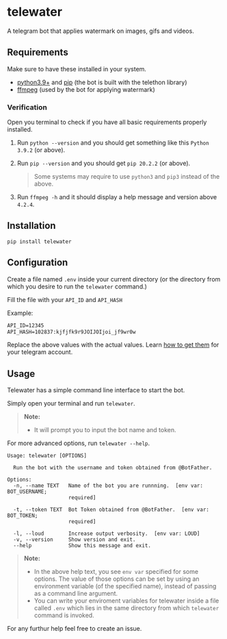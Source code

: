 # telewater

A telegram bot that applies watermark on images, gifs and videos.


## Requirements

Make sure to have these installed in your system.

- [python3.9+](https://www.python.org/) and [pip](https://pip.pypa.io/en/stable/installing/) (the bot is built with the telethon library)
- [ffmpeg](https://ffmpeg.org/) (used by the bot for applying watermark)

### Verification

Open you terminal to check if you have all basic requirements properly installed.

1. Run `python --version` and you should get something like this `Python 3.9.2` (or above).
2. Run `pip --version` and you should get `pip 20.2.2` (or above).

    > Some systems may require to use `python3` and `pip3` instead of the above.

3. Run `ffmpeg -h` and it should display a help message and version above `4.2.4`.

## Installation

```shell
pip install telewater
```


## Configuration

Create a file named `.env` inside your current directory (or the directory from which you desire to run the `telewater` command.)

Fill the file with your `API_ID` and `API_HASH`

Example:

```txt
API_ID=12345
API_HASH=102837:kjfjfk9r9JOIJOIjoi_jf9wr0w
```

Replace the above values with the actual values. Learn [how to get them](https://docs.telethon.dev/en/latest/basic/signing-in.html) for your telegram account.


## Usage

Telewater has a simple command line interface to start the bot.

Simply open your terminal and run `telewater`.


> **Note:**
> - It will prompt you to input the bot name and token.

For more advanced options, run `telewater --help`.

```shell
Usage: telewater [OPTIONS]

  Run the bot with the username and token obtained from @BotFather.

Options:
  -n, --name TEXT   Name of the bot you are runnning.  [env var: BOT_USERNAME;
                    required]

  -t, --token TEXT  Bot Token obtained from @BotFather.  [env var: BOT_TOKEN;
                    required]

  -l, --loud        Increase output verbosity.  [env var: LOUD]
  -v, --version     Show version and exit.
  --help            Show this message and exit.
```



> **Note:**
> - In the above help text, you see `env var` specified for some options. The value of those options can be set by using an environment variable (of the specified name), instead of passing as a command line argument.
> - You can write your enviroment variables for telewater inside a file called `.env` which lies in the same directory from which `telewater` command is invoked.

For any furthur help feel free to create an issue.
